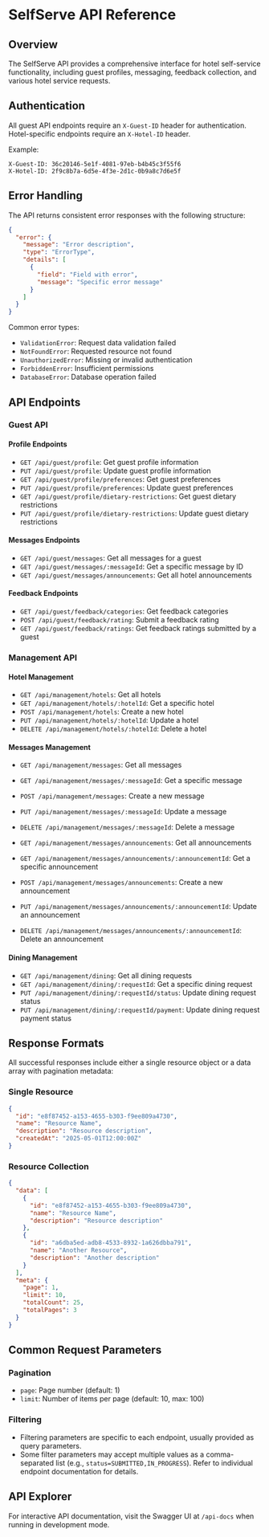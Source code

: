 # SelfServe API Reference

## Overview

The SelfServe API provides a comprehensive interface for hotel self-service functionality, including guest profiles, messaging, feedback collection, and various hotel service requests.

## Authentication

All guest API endpoints require an `X-Guest-ID` header for authentication. Hotel-specific endpoints require an `X-Hotel-ID` header.

Example:
```
X-Guest-ID: 36c20146-5e1f-4081-97eb-b4b45c3f55f6
X-Hotel-ID: 2f9c8b7a-6d5e-4f3e-2d1c-0b9a8c7d6e5f
```

## Error Handling

The API returns consistent error responses with the following structure:

```json
{
  "error": {
    "message": "Error description",
    "type": "ErrorType",
    "details": [
      {
        "field": "Field with error",
        "message": "Specific error message"
      }
    ]
  }
}
```

Common error types:
- `ValidationError`: Request data validation failed
- `NotFoundError`: Requested resource not found
- `UnauthorizedError`: Missing or invalid authentication
- `ForbiddenError`: Insufficient permissions
- `DatabaseError`: Database operation failed

## API Endpoints

### Guest API

#### Profile Endpoints

- `GET /api/guest/profile`: Get guest profile information
- `PUT /api/guest/profile`: Update guest profile information
- `GET /api/guest/profile/preferences`: Get guest preferences
- `PUT /api/guest/profile/preferences`: Update guest preferences
- `GET /api/guest/profile/dietary-restrictions`: Get guest dietary restrictions
- `PUT /api/guest/profile/dietary-restrictions`: Update guest dietary restrictions

#### Messages Endpoints

- `GET /api/guest/messages`: Get all messages for a guest
- `GET /api/guest/messages/:messageId`: Get a specific message by ID
- `GET /api/guest/messages/announcements`: Get all hotel announcements

#### Feedback Endpoints

- `GET /api/guest/feedback/categories`: Get feedback categories
- `POST /api/guest/feedback/rating`: Submit a feedback rating
- `GET /api/guest/feedback/ratings`: Get feedback ratings submitted by a guest

### Management API

#### Hotel Management

- `GET /api/management/hotels`: Get all hotels
- `GET /api/management/hotels/:hotelId`: Get a specific hotel
- `POST /api/management/hotels`: Create a new hotel
- `PUT /api/management/hotels/:hotelId`: Update a hotel
- `DELETE /api/management/hotels/:hotelId`: Delete a hotel

#### Messages Management

- `GET /api/management/messages`: Get all messages
- `GET /api/management/messages/:messageId`: Get a specific message
- `POST /api/management/messages`: Create a new message
- `PUT /api/management/messages/:messageId`: Update a message
- `DELETE /api/management/messages/:messageId`: Delete a message

- `GET /api/management/messages/announcements`: Get all announcements
- `GET /api/management/messages/announcements/:announcementId`: Get a specific announcement
- `POST /api/management/messages/announcements`: Create a new announcement
- `PUT /api/management/messages/announcements/:announcementId`: Update an announcement
- `DELETE /api/management/messages/announcements/:announcementId`: Delete an announcement

#### Dining Management

- `GET /api/management/dining`: Get all dining requests
- `GET /api/management/dining/:requestId`: Get a specific dining request
- `PUT /api/management/dining/:requestId/status`: Update dining request status
- `PUT /api/management/dining/:requestId/payment`: Update dining request payment status

## Response Formats

All successful responses include either a single resource object or a data array with pagination metadata:

### Single Resource

```json
{
  "id": "e8f87452-a153-4655-b303-f9ee809a4730",
  "name": "Resource Name",
  "description": "Resource description",
  "createdAt": "2025-05-01T12:00:00Z"
}
```

### Resource Collection

```json
{
  "data": [
    {
      "id": "e8f87452-a153-4655-b303-f9ee809a4730",
      "name": "Resource Name",
      "description": "Resource description"
    },
    {
      "id": "a6dba5ed-adb8-4533-8932-1a626dbba791",
      "name": "Another Resource",
      "description": "Another description"
    }
  ],
  "meta": {
    "page": 1,
    "limit": 10,
    "totalCount": 25,
    "totalPages": 3
  }
}
```

## Common Request Parameters

### Pagination

- `page`: Page number (default: 1)
- `limit`: Number of items per page (default: 10, max: 100)

### Filtering

- Filtering parameters are specific to each endpoint, usually provided as query parameters.
- Some filter parameters may accept multiple values as a comma-separated list (e.g., `status=SUBMITTED,IN_PROGRESS`). Refer to individual endpoint documentation for details.

## API Explorer

For interactive API documentation, visit the Swagger UI at `/api-docs` when running in development mode. 